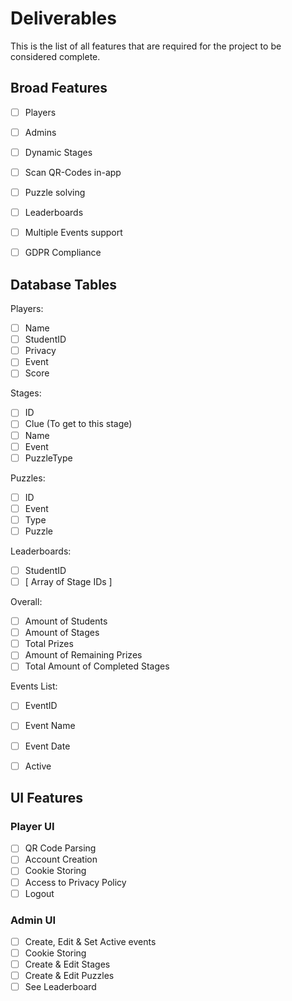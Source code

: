 # Deliverables

This is the list of all features that are required for the project to be considered complete.

## Broad Features
- [ ] Players
- [ ] Admins
- [ ] Dynamic Stages
- [ ] Scan QR-Codes in-app
- [ ] Puzzle solving
- [ ] Leaderboards
- [ ] Multiple Events support
- [ ] GDPR Compliance



## Database Tables

Players:
- [ ] Name
- [ ] StudentID
- [ ] Privacy
- [ ] Event
- [ ] Score

Stages:
- [ ] ID
- [ ] Clue (To get to this stage)
- [ ] Name
- [ ] Event
- [ ] PuzzleType

Puzzles:
- [ ] ID
- [ ] Event
- [ ] Type
- [ ] Puzzle

Leaderboards:
- [ ] StudentID
- [ ] [ Array of Stage IDs ]

Overall:
- [ ] Amount of Students
- [ ] Amount of Stages
- [ ] Total Prizes
- [ ] Amount of Remaining Prizes
- [ ] Total Amount of Completed Stages

Events List:
- [ ] EventID
- [ ] Event Name
- [ ] Event Date
- [ ] Active



## UI Features

### Player UI
- [ ] QR Code Parsing
- [ ] Account Creation
- [ ] Cookie Storing
- [ ] Access to Privacy Policy
- [ ] Logout

### Admin UI
- [ ] Create, Edit & Set Active events
- [ ] Cookie Storing
- [ ] Create & Edit Stages
- [ ] Create & Edit Puzzles
- [ ] See Leaderboard